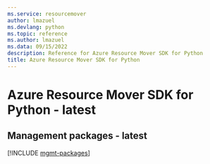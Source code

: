 ```yaml
---
ms.service: resourcemover
author: lmazuel
ms.devlang: python
ms.topic: reference
ms.author: lmazuel
ms.data: 09/15/2022
description: Reference for Azure Resource Mover SDK for Python
title: Azure Resource Mover SDK for Python
---
```

# Azure Resource Mover SDK for Python - latest

## Management packages - latest
[!INCLUDE [mgmt-packages](resource-mover-mgmt-index.md)]